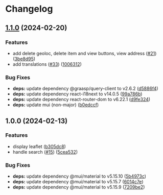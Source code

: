 # Changelog

## [1.1.0](https://github.com/graasp/graasp-map/compare/v1.0.0...v1.1.0) (2024-02-20)


### Features

* add delete geoloc, delete item and view buttons, view address ([#21](https://github.com/graasp/graasp-map/issues/21)) ([3be8d95](https://github.com/graasp/graasp-map/commit/3be8d957e84e81e21de5f613d8e0b81147198f93))
* add translations ([#33](https://github.com/graasp/graasp-map/issues/33)) ([1006312](https://github.com/graasp/graasp-map/commit/100631287c6c39e3a61894c6af6faa904f8ee745))


### Bug Fixes

* **deps:** update dependency @graasp/query-client to v2.6.2 ([d5886f4](https://github.com/graasp/graasp-map/commit/d5886f4c7e07166f3def3e666bbb8a772812e3d3))
* **deps:** update dependency react-i18next to v14.0.5 ([99a786b](https://github.com/graasp/graasp-map/commit/99a786bdf3701c59f4782f50db2bd2f7dfb49f31))
* **deps:** update dependency react-router-dom to v6.22.1 ([d9fe324](https://github.com/graasp/graasp-map/commit/d9fe324f3d7f56a19bb0188b1d3963244d6e906d))
* **deps:** update mui (non-major) ([b0edccf](https://github.com/graasp/graasp-map/commit/b0edccfff672f9fb8bbe3854476184a2f1f07404))

## 1.0.0 (2024-02-13)


### Features

* display leaflet ([b305dc8](https://github.com/graasp/graasp-map/commit/b305dc846b1fb8f3096b6e8a5c67fdead69353ef))
* handle search ([#15](https://github.com/graasp/graasp-map/issues/15)) ([5cea532](https://github.com/graasp/graasp-map/commit/5cea532b066d0a0717479a9429737cf1c86bf0fb))


### Bug Fixes

* **deps:** update dependency @mui/material to v5.15.10 ([5b4973c](https://github.com/graasp/graasp-map/commit/5b4973c5a6b97a9f6564dd26aa107e915011aabb))
* **deps:** update dependency @mui/material to v5.15.7 ([6014c7e](https://github.com/graasp/graasp-map/commit/6014c7e1dcb66628f6b3db5b093dd20303424211))
* **deps:** update dependency @mui/material to v5.15.9 ([7209be2](https://github.com/graasp/graasp-map/commit/7209be2f4ca2cc4739a5e47d3e2be59b7af614b7))
